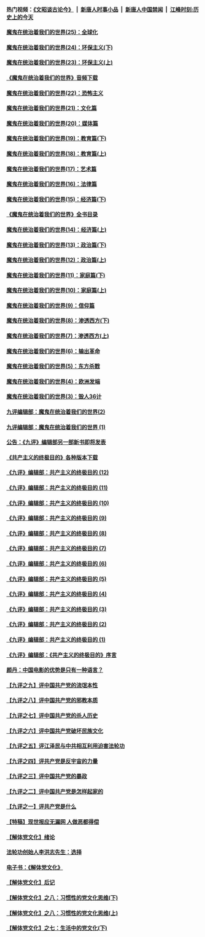 #### 热门视频：[《文昭谈古论今》](https://github.com/gfw-breaker/wenzhao/blob/master/README.md?t=11011533) &nbsp;|&nbsp; [新唐人时事小品](https://github.com/gfw-breaker/ntdtv-comedy/blob/master/README.md?t=11011533) &nbsp;|&nbsp; [新唐人中国禁闻](https://github.com/gfw-breaker/ntdtv-news/blob/master/README.md?t=11011533) &nbsp;|&nbsp; [江峰时刻:历史上的今天](https://github.com/gfw-breaker/today-in-history/blob/master/README.md?t=11011533) 

#### [魔鬼在统治着我们的世界(25)：全球化](../pages/nsc422/n10788205.md?t=11011533) 

#### [魔鬼在统治着我们的世界(24)：环保主义(下)](../pages/nsc422/n10695307.md?t=11011533) 

#### [魔鬼在统治着我们的世界(23)：环保主义(上)](../pages/nsc422/n10688613.md?t=11011533) 

#### [《魔鬼在统治着我们的世界》音频下载](../pages/nsc422/n10635553.md?t=11011533) 

#### [魔鬼在统治着我们的世界(22)：恐怖主义](../pages/nsc422/n10614727.md?t=11011533) 

#### [魔鬼在统治着我们的世界(21)：文化篇](../pages/nsc422/n10597706.md?t=11011533) 

#### [魔鬼在统治着我们的世界(20)：媒体篇](../pages/nsc422/n10586579.md?t=11011533) 

#### [魔鬼在统治着我们的世界(19)：教育篇(下)](../pages/nsc422/n10564808.md?t=11011533) 

#### [魔鬼在统治着我们的世界(18)：教育篇(上)](../pages/nsc422/n10526970.md?t=11011533) 

#### [魔鬼在统治着我们的世界(17)：艺术篇](../pages/nsc422/n10499093.md?t=11011533) 

#### [魔鬼在统治着我们的世界(16)：法律篇](../pages/nsc422/n10485969.md?t=11011533) 

#### [魔鬼在统治着我们的世界(15)：经济篇(下)](../pages/nsc422/n10469975.md?t=11011533) 

#### [《魔鬼在统治着我们的世界》全书目录](../pages/nsc422/n10464261.md?t=11011533) 

#### [魔鬼在统治着我们的世界(14)：经济篇(上)](../pages/nsc422/n10457370.md?t=11011533) 

#### [魔鬼在统治着我们的世界(13)：政治篇(下)](../pages/nsc422/n10448270.md?t=11011533) 

#### [魔鬼在统治着我们的世界(12)：政治篇(上)](../pages/nsc422/n10444576.md?t=11011533) 

#### [魔鬼在统治着我们的世界(11)：家庭篇(下)](../pages/nsc422/n10440961.md?t=11011533) 

#### [魔鬼在统治着我们的世界(10)：家庭篇(上)](../pages/nsc422/n10435448.md?t=11011533) 

#### [魔鬼在统治着我们的世界(9)：信仰篇](../pages/nsc422/n10432159.md?t=11011533) 

#### [魔鬼在统治着我们的世界(8)：渗透西方(下)](../pages/nsc422/n10429603.md?t=11011533) 

#### [魔鬼在统治着我们的世界(7)：渗透西方(上)](../pages/nsc422/n10426013.md?t=11011533) 

#### [魔鬼在统治着我们的世界(6)：输出革命](../pages/nsc422/n10421536.md?t=11011533) 

#### [魔鬼在统治着我们的世界(5)：东方杀戮](../pages/nsc422/n10417707.md?t=11011533) 

#### [魔鬼在统治着我们的世界(4)：欧洲发端](../pages/nsc422/n10414890.md?t=11011533) 

#### [魔鬼在统治着我们的世界(3)：毁人36计](../pages/nsc422/n10411583.md?t=11011533) 

#### [九评编辑部：魔鬼在统治着我们的世界(2)](../pages/nsc422/n10410036.md?t=11011533) 

#### [九评编辑部：魔鬼在统治着我们的世界 (1)](../pages/nsc422/n10406825.md?t=11011533) 

#### [公告：《九评》编辑部另一部新书即将发表](../pages/nsc422/n10405104.md?t=11011533) 

#### [《共产主义的终极目的》各种版本下载](../pages/nsc422/n10022138.md?t=11011533) 

#### [《九评》编辑部：共产主义的终极目的 (12)](../pages/nsc422/n9933272.md?t=11011533) 

#### [《九评》编辑部：共产主义的终极目的 (11)](../pages/nsc422/n9924973.md?t=11011533) 

#### [《九评》编辑部：共产主义的终极目的 (10)](../pages/nsc422/n9920883.md?t=11011533) 

#### [《九评》编辑部：共产主义的终极目的 (9)](../pages/nsc422/n9916363.md?t=11011533) 

#### [《九评》编辑部：共产主义的终极目的 (8)](../pages/nsc422/n9912488.md?t=11011533) 

#### [《九评》编辑部：共产主义的终极目的 (7)](../pages/nsc422/n9901176.md?t=11011533) 

#### [《九评》编辑部：共产主义的终极目的 (6)](../pages/nsc422/n9899359.md?t=11011533) 

#### [《九评》编辑部：共产主义的终极目的 (5)](../pages/nsc422/n9893174.md?t=11011533) 

#### [《九评》编辑部：共产主义的终极目的 (4)](../pages/nsc422/n9891246.md?t=11011533) 

#### [《九评》编辑部：共产主义的终极目的 (3)](../pages/nsc422/n9879879.md?t=11011533) 

#### [《九评》编辑部：共产主义的终极目的 (2)](../pages/nsc422/n9876205.md?t=11011533) 

#### [《九评》编辑部：共产主义的终极目的 (1)](../pages/nsc422/n9865857.md?t=11011533) 

#### [《九评》编辑部：《共产主义的终极目的》序言](../pages/nsc422/n9862666.md?t=11011533) 

#### [颜丹：中国电影的优势是只有一种语言？](../pages/nsc422/n9583062.md?t=11011533) 

#### [【九评之九】评中国共产党的流氓本性](../pages/nsc422/n737542.md?t=11011533) 

#### [【九评之八】评中国共产党的邪教本质](../pages/nsc422/n735942.md?t=11011533) 

#### [【九评之七】评中国共产党的杀人历史](../pages/nsc422/n733806.md?t=11011533) 

#### [【九评之六】评中国共产党破坏民族文化](../pages/nsc422/n731667.md?t=11011533) 

#### [【九评之五】评江泽民与中共相互利用迫害法轮功](../pages/nsc422/n730058.md?t=11011533) 

#### [【九评之四】评共产党是反宇宙的力量](../pages/nsc422/n727814.md?t=11011533) 

#### [【九评之三】评中国共产党的暴政](../pages/nsc422/n725597.md?t=11011533) 

#### [【九评之二】评中国共产党是怎样起家的](../pages/nsc422/n723946.md?t=11011533) 

#### [【九评之一】评共产党是什么](../pages/nsc422/n722529.md?t=11011533) 

#### [【特稿】现世报应无漏网 人做恶都得偿](../pages/nsc422/n4215167.md?t=11011533) 

#### [【解体党文化】绪论](../pages/nsc422/n1449356.md?t=11011533) 

#### [法轮功创始人李洪志先生：选择](../pages/nsc422/n3580738.md?t=11011533) 

#### [电子书：《解体党文化》](../pages/nsc422/n1573484.md?t=11011533) 

#### [【解体党文化】后记](../pages/nsc422/n1531999.md?t=11011533) 

#### [【解体党文化】之八：习惯性的党文化思维(下)](../pages/nsc422/n1526477.md?t=11011533) 

#### [【解体党文化】之八：习惯性的党文化思维(上)](../pages/nsc422/n1520631.md?t=11011533) 

#### [【解体党文化】之七：生活中的党文化(下)](../pages/nsc422/n1513446.md?t=11011533) 

